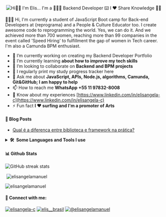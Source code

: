 <p align="center">
    <img src="assets/gitHubProfile.gif" alt="Hi👋🏽 I'm Elis... I'm a 👩🏽‍💻 Backend Developer ⌨️ I ❤️ Share Knowledge 🤝🏽">
</p>


🙋🏾‍♀️ Hi, I'm currently a student of JavaScript Boot camp for Back-end Developers at {reprograma} and a People & Culture Educator too. I create awesome code to reprogramming the world. Yes, we can do it. And we achieved more than 700 women, reaching more than 99 companies in the event called 'Speed Hiring' to fulfillment the gap of women in Tech career. I'm also a Camunda BPM enthusiast.

- 🔭 I’m currently working on creating my Backend Developer Portfolio
- 🌱 I’m currently learning **about how to improve my tech skills**
- 👯 I’m looking to collaborate on **Backend and BPM projects**
- 📝 I regularly print my study progress tracker here
- 💬 Ask me about **JavaScript, APIs, Node.js, algorithms, Camunda, Git&GitHub; I am happy to help**
- 📫 How to reach me **WhatsApp +55 11 97832-8008**
- 📄 Know about my experiences [https://www.linkedin.com/in/elisangela-c](https://www.linkedin.com/in/elisangela-c)
- ⚡ Fun fact **I ❤️ surfing and I'm a promoter of Arts**

#### 📕 Blog Posts </h3>

<!-- BLOG-POST-LIST:START -->

- [Qual é a diferença entre biblioteca e framework na prática?](https://github.com/elisangelamanuel/semana1-GitEGithub)

<!-- BLOG-POST-LIST:END -->

<details>
  <summary><b>🛠️&nbsp;&nbsp;Some Languages&nbsp;and&nbsp;Tools I use</b></summary>
  <br/>
<p align="left"> <a href="https://www.w3schools.com/css/" target="_blank" rel="noreferrer"> <img src="https://raw.githubusercontent.com/devicons/devicon/master/icons/css3/css3-original-wordmark.svg" alt="css3" width="40" height="40"/> </a> <a href="https://www.figma.com/" target="_blank" rel="noreferrer"> <img src="https://www.vectorlogo.zone/logos/figma/figma-icon.svg" alt="figma" width="40" height="40"/> </a> <a href="https://git-scm.com/" target="_blank" rel="noreferrer"> <img src="https://www.vectorlogo.zone/logos/git-scm/git-scm-icon.svg" alt="git" width="40" height="40"/> </a> <a href="https://www.w3.org/html/" target="_blank" rel="noreferrer"> <img src="https://raw.githubusercontent.com/devicons/devicon/master/icons/html5/html5-original-wordmark.svg" alt="html5" width="40" height="40"/> </a> <a href="https://developer.mozilla.org/en-US/docs/Web/JavaScript" target="_blank" rel="noreferrer"> <img src="https://raw.githubusercontent.com/devicons/devicon/master/icons/javascript/javascript-original.svg" alt="javascript" width="40" height="40"/> </a> <a href="https://jestjs.io" target="_blank" rel="noreferrer"> <img src="https://www.vectorlogo.zone/logos/jestjsio/jestjsio-icon.svg" alt="jest" width="40" height="40"/> </a> <a href="https://www.mongodb.com/" target="_blank" rel="noreferrer"> <img src="https://raw.githubusercontent.com/devicons/devicon/master/icons/mongodb/mongodb-original-wordmark.svg" alt="mongodb" width="40" height="40"/> </a> <a href="https://www.mysql.com/" target="_blank" rel="noreferrer"> <img src="https://raw.githubusercontent.com/devicons/devicon/master/icons/mysql/mysql-original-wordmark.svg" alt="mysql" width="40" height="40"/> </a> <a href="https://nodejs.org" target="_blank" rel="noreferrer"> <img src="https://raw.githubusercontent.com/devicons/devicon/master/icons/nodejs/nodejs-original-wordmark.svg" alt="nodejs" width="40" height="40"/> </a> <a href="https://www.postgresql.org" target="_blank" rel="noreferrer"> <img src="https://raw.githubusercontent.com/devicons/devicon/master/icons/postgresql/postgresql-original-wordmark.svg" alt="postgresql" width="40" height="40"/> </a> <a href="https://postman.com" target="_blank" rel="noreferrer"> <img src="https://www.vectorlogo.zone/logos/getpostman/getpostman-icon.svg" alt="postman" width="40" height="40"/> </a> <a href="https://www.typescriptlang.org/" target="_blank" rel="noreferrer"> <img src="https://raw.githubusercontent.com/devicons/devicon/master/icons/typescript/typescript-original.svg" alt="typescript" width="40" height="40"/> </a></p>
</details>



#### 📊 **Github Stats**

![GitHub streak stats](https://github-readme-streak-stats.herokuapp.com/?user=elisangelamanuel)  

<p>&nbsp;<img align="center" src="https://github-readme-stats.vercel.app/api?username=elisangelamanuel&show_icons=true&locale=en" alt="elisangelamanuel" /></p>

<p align="left"> <img src="https://komarev.com/ghpvc/?username=elisangelamanuel&label=Profile%20views&color=0e75b6&style=flat" alt="elisangelamanuel" /> </p>

#### 🔗 Connect with me:

<p align="left">
<a href="https://linkedin.com/in/elisangela-c" target="blank"><img align="center" src="https://raw.githubusercontent.com/rahuldkjain/github-profile-readme-generator/master/src/images/icons/Social/linked-in-alt.svg" alt="elisangela-c" height="30" width="40" /></a>
<a href="https://instagram.com/elis__brasil" target="blank"><img align="center" src="https://raw.githubusercontent.com/rahuldkjain/github-profile-readme-generator/master/src/images/icons/Social/instagram.svg" alt="elis__brasil" height="30" width="40" /></a>
<a href="https://medium.com/@elisangelamanuel" target="blank"><img align="center" src="https://raw.githubusercontent.com/rahuldkjain/github-profile-readme-generator/master/src/images/icons/Social/medium.svg" alt="@elisangelamanuel" height="30" width="40" /></a>
